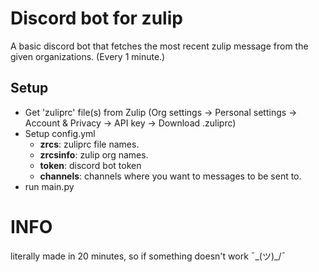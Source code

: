 # Discord bot for zulip
A basic discord bot that fetches the most recent zulip message from the given organizations. (Every 1 minute.)

## Setup
- Get 'zuliprc' file(s) from Zulip (Org settings -> Personal settings -> Account & Privacy -> API key -> Download .zuliprc)
- Setup config.yml
  - **zrcs**: zuliprc file names.
  - **zrcsinfo**: zulip org names.
  - **token**: discord bot token
  - **channels**: channels where you want to messages to be sent to.
- run main.py

# INFO
literally made in 20 minutes, so if something doesn't work ¯\_(ツ)_/¯
